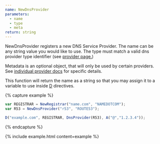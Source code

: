 ```yaml
---
name: NewDnsProvider
parameters:
  - name
  - type
  - meta
return: string
---
```


NewDnsProvider registers a new DNS Service Provider. The name can be any string value you would like to use.
The type must match a valid dns provider type identifier (see [provider page.]({{site.github.url}}/provider-list))

Metadata is an optional object, that will only be used by certain providers. See [individual provider docs]({{site.github.url}}/provider-list) for specific details.

This function will return the name as a string so that you may assign it to a variable to use inside [D](#D) directives.

{% capture example %}
```js
var REGISTRAR = NewRegistrar("name.com", "NAMEDOTCOM");
var R53 = NewDnsProvider("r53", "ROUTE53");

D("example.com", REGISTRAR, DnsProvider(R53), A("@","1.2.3.4"));
```
{% endcapture %}

{% include example.html content=example %}
